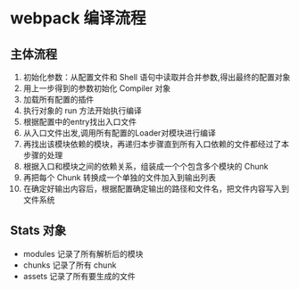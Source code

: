 # webpack 编译流程

## 主体流程
1. 初始化参数：从配置文件和 Shell 语句中读取并合并参数,得出最终的配置对象
2. 用上一步得到的参数初始化 Compiler 对象
3. 加载所有配置的插件
4. 执行对象的 run 方法开始执行编译
5. 根据配置中的entry找出入口文件
6. 从入口文件出发,调用所有配置的Loader对模块进行编译
7. 再找出该模块依赖的模块，再递归本步骤直到所有入口依赖的文件都经过了本步骤的处理
8. 根据入口和模块之间的依赖关系，组装成一个个包含多个模块的 Chunk
9. 再把每个 Chunk 转换成一个单独的文件加入到输出列表
10. 在确定好输出内容后，根据配置确定输出的路径和文件名，把文件内容写入到文件系统


## Stats 对象

- modules	记录了所有解析后的模块
- chunks	记录了所有 chunk
- assets	记录了所有要生成的文件

